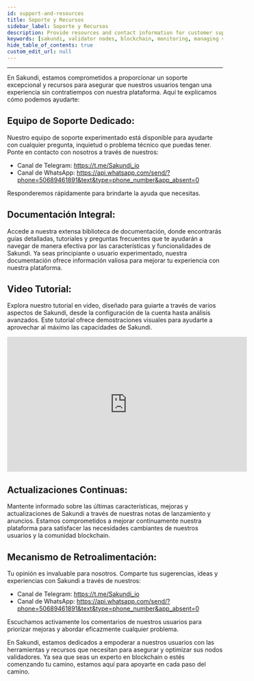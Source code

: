 ```yaml
---
id: support-and-resources
title: Soporte y Recursos
sidebar_label: Soporte y Recursos
description: Provide resources and contact information for customer support in case users encounter any issues or have questions.
keywords: [sakundi, validator nodes, blockchain, monitoring, managing validator nodes, support, resources]
hide_table_of_contents: true
custom_edit_url: null
---
```


---

En Sakundi, estamos comprometidos a proporcionar un soporte excepcional y recursos para asegurar que nuestros usuarios tengan una experiencia sin contratiempos con nuestra plataforma. Aquí te explicamos cómo podemos ayudarte:

## Equipo de Soporte Dedicado: 

Nuestro equipo de soporte experimentado está disponible para ayudarte con cualquier pregunta, inquietud o problema técnico que puedas tener. Ponte en contacto con nosotros a través de nuestros:

* Canal de Telegram: https://t.me/Sakundi_io
* Canal de WhatsApp: https://api.whatsapp.com/send/?phone=50689461891&text&type=phone_number&app_absent=0

Responderemos rápidamente para brindarte la ayuda que necesitas.

## Documentación Integral: 

Accede a nuestra extensa biblioteca de documentación, donde encontrarás guías detalladas, tutoriales y preguntas frecuentes que te ayudarán a navegar de manera efectiva por las características y funcionalidades de Sakundi. Ya seas principiante o usuario experimentado, nuestra documentación ofrece información valiosa para mejorar tu experiencia con nuestra plataforma.

## Video Tutorial: 
Explora nuestro tutorial en video, diseñado para guiarte a través de varios aspectos de Sakundi, desde la configuración de la cuenta hasta análisis avanzados. Este tutorial ofrece demostraciones visuales para ayudarte a aprovechar al máximo las capacidades de Sakundi.

<div align="center">
<iframe width="560" height="315" src="https://www.youtube.com/embed/2sVjoDAEICI?si=SjbV1FRfCkEjAa_s" title="YouTube video player" frameborder="0" allow="accelerometer; autoplay; clipboard-write; encrypted-media; gyroscope; picture-in-picture; web-share" referrerpolicy="strict-origin-when-cross-origin" allowfullscreen></iframe>
</div>

## Actualizaciones Continuas:
Mantente informado sobre las últimas características, mejoras y actualizaciones de Sakundi a través de nuestras notas de lanzamiento y anuncios. Estamos comprometidos a mejorar continuamente nuestra plataforma para satisfacer las necesidades cambiantes de nuestros usuarios y la comunidad blockchain.

## Mecanismo de Retroalimentación:
Tu opinión es invaluable para nosotros. Comparte tus sugerencias, ideas y experiencias con Sakundi a través de nuestros:
* Canal de Telegram: https://t.me/Sakundi_io
* Canal de WhatsApp: https://api.whatsapp.com/send/?phone=50689461891&text&type=phone_number&app_absent=0

Escuchamos activamente los comentarios de nuestros usuarios para priorizar mejoras y abordar eficazmente cualquier problema.

En Sakundi, estamos dedicados a empoderar a nuestros usuarios con las herramientas y recursos que necesitan para asegurar y optimizar sus nodos validadores. Ya sea que seas un experto en blockchain o estés comenzando tu camino, estamos aquí para apoyarte en cada paso del camino.